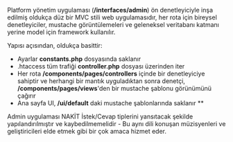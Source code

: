 Platform yönetim uygulaması (**/interfaces/admin**) ön denetleyiciyle inşa edilmiş oldukça düz bir MVC stili web uygulamasıdır, her rota için bireysel denetleyiciler, mustache görüntülemeleri ve geleneksel veritabanı katmanı yerine model için framework kullanılır.

Yapısı açısından, oldukça basittir:

- Ayarlar **constants.php** dosyasında saklanır 
- .htaccess tüm trafiği **controller.php** dosyası üzerinden iter
- Her rota **/components/pages/controllers** içinde bir denetleyiciye sahiptir ve herhangi bir mantık uyguladıktan sonra denetçi, **/components/pages/views**'den bir mustache şablonu görünümünü çağırır
- Ana sayfa UI, **/ui/default** daki mustache şablonlarında saklanır **

Admin uygulaması NAKİT İstek/Cevap tiplerini yansıtacak şekilde yapılandırılmıştır ve kaybedilmemelidir - Bu aynı dili konuşan müzisyenleri ve geliştiricileri elde etmek gibi bir çok amaca hizmet eder.
